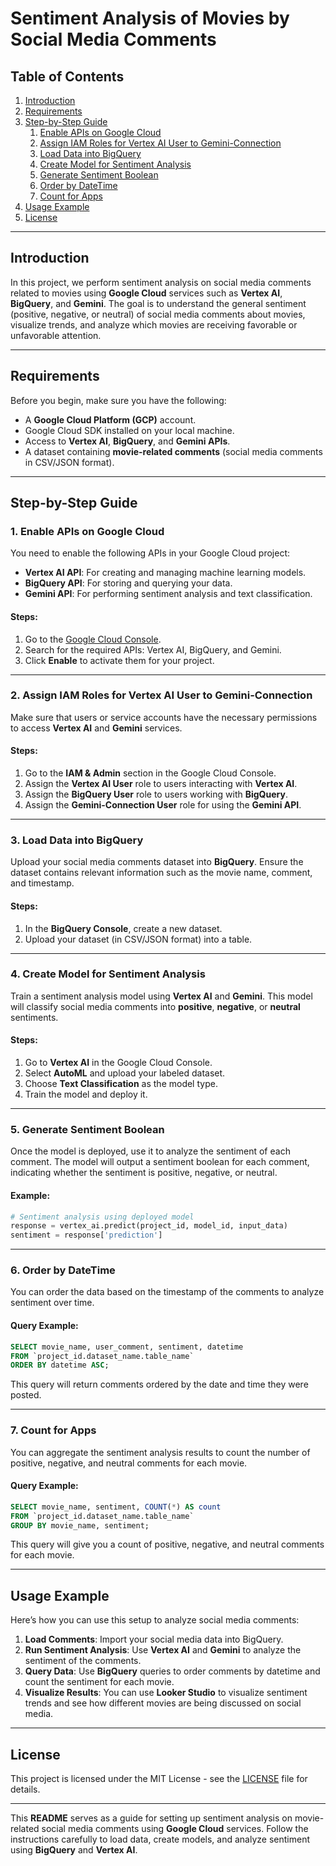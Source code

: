 # Sentiment Analysis of Movies by Social Media Comments

## Table of Contents
1. [Introduction](#introduction)
2. [Requirements](#requirements)
3. [Step-by-Step Guide](#step-by-step-guide)
    1. [Enable APIs on Google Cloud](#enable-apis-on-google-cloud)
    2. [Assign IAM Roles for Vertex AI User to Gemini-Connection](#assign-iam-roles-for-vertex-ai-user-to-gemini-connection)
    3. [Load Data into BigQuery](#load-data-into-bigquery)
    4. [Create Model for Sentiment Analysis](#create-model-for-sentiment-analysis)
    5. [Generate Sentiment Boolean](#generate-sentiment-boolean)
    6. [Order by DateTime](#order-by-datetime)
    7. [Count for Apps](#count-for-apps)
4. [Usage Example](#usage-example)
5. [License](#license)

---

## Introduction

In this project, we perform sentiment analysis on social media comments related to movies using **Google Cloud** services such as **Vertex AI**, **BigQuery**, and **Gemini**. The goal is to understand the general sentiment (positive, negative, or neutral) of social media comments about movies, visualize trends, and analyze which movies are receiving favorable or unfavorable attention.

---

## Requirements

Before you begin, make sure you have the following:
- A **Google Cloud Platform (GCP)** account.
- Google Cloud SDK installed on your local machine.
- Access to **Vertex AI**, **BigQuery**, and **Gemini APIs**.
- A dataset containing **movie-related comments** (social media comments in CSV/JSON format).

---

## Step-by-Step Guide

### 1. **Enable APIs on Google Cloud**

You need to enable the following APIs in your Google Cloud project:
- **Vertex AI API**: For creating and managing machine learning models.
- **BigQuery API**: For storing and querying your data.
- **Gemini API**: For performing sentiment analysis and text classification.

#### Steps:
1. Go to the [Google Cloud Console](https://console.cloud.google.com/).
2. Search for the required APIs: Vertex AI, BigQuery, and Gemini.
3. Click **Enable** to activate them for your project.

---

### 2. **Assign IAM Roles for Vertex AI User to Gemini-Connection**

Make sure that users or service accounts have the necessary permissions to access **Vertex AI** and **Gemini** services.

#### Steps:
1. Go to the **IAM & Admin** section in the Google Cloud Console.
2. Assign the **Vertex AI User** role to users interacting with **Vertex AI**.
3. Assign the **BigQuery User** role to users working with **BigQuery**.
4. Assign the **Gemini-Connection User** role for using the **Gemini API**.

---

### 3. **Load Data into BigQuery**

Upload your social media comments dataset into **BigQuery**. Ensure the dataset contains relevant information such as the movie name, comment, and timestamp.

#### Steps:
1. In the **BigQuery Console**, create a new dataset.
2. Upload your dataset (in CSV/JSON format) into a table.

---

### 4. **Create Model for Sentiment Analysis**

Train a sentiment analysis model using **Vertex AI** and **Gemini**. This model will classify social media comments into **positive**, **negative**, or **neutral** sentiments.

#### Steps:
1. Go to **Vertex AI** in the Google Cloud Console.
2. Select **AutoML** and upload your labeled dataset.
3. Choose **Text Classification** as the model type.
4. Train the model and deploy it.

---

### 5. **Generate Sentiment Boolean**

Once the model is deployed, use it to analyze the sentiment of each comment. The model will output a sentiment boolean for each comment, indicating whether the sentiment is positive, negative, or neutral.

#### Example:
```python
# Sentiment analysis using deployed model
response = vertex_ai.predict(project_id, model_id, input_data)
sentiment = response['prediction']
```

---

### 6. **Order by DateTime**

You can order the data based on the timestamp of the comments to analyze sentiment over time.

#### Query Example:
```sql
SELECT movie_name, user_comment, sentiment, datetime
FROM `project_id.dataset_name.table_name`
ORDER BY datetime ASC;
```

This query will return comments ordered by the date and time they were posted.

---

### 7. **Count for Apps**

You can aggregate the sentiment analysis results to count the number of positive, negative, and neutral comments for each movie.

#### Query Example:
```sql
SELECT movie_name, sentiment, COUNT(*) AS count
FROM `project_id.dataset_name.table_name`
GROUP BY movie_name, sentiment;
```

This query will give you a count of positive, negative, and neutral comments for each movie.

---

## Usage Example

Here’s how you can use this setup to analyze social media comments:

1. **Load Comments**: Import your social media data into BigQuery.
2. **Run Sentiment Analysis**: Use **Vertex AI** and **Gemini** to analyze the sentiment of the comments.
3. **Query Data**: Use **BigQuery** queries to order comments by datetime and count the sentiment for each movie.
4. **Visualize Results**: You can use **Looker Studio** to visualize sentiment trends and see how different movies are being discussed on social media.

---

## License

This project is licensed under the MIT License - see the [LICENSE](LICENSE) file for details.

---

This **README** serves as a guide for setting up sentiment analysis on movie-related social media comments using **Google Cloud** services. Follow the instructions carefully to load data, create models, and analyze sentiment using **BigQuery** and **Vertex AI**.
